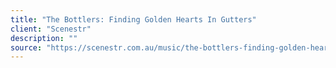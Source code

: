 ```yaml
---
title: "The Bottlers: Finding Golden Hearts In Gutters"
client: "Scenestr"
description: ""
source: "https://scenestr.com.au/music/the-bottlers-finding-golden-hearts-in-gutters"
---
```

